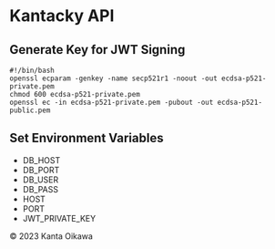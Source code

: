 # Kantacky API

## Generate Key for JWT Signing
```
#!/bin/bash
openssl ecparam -genkey -name secp521r1 -noout -out ecdsa-p521-private.pem
chmod 600 ecdsa-p521-private.pem
openssl ec -in ecdsa-p521-private.pem -pubout -out ecdsa-p521-public.pem
```

## Set Environment Variables
- DB_HOST
- DB_PORT
- DB_USER
- DB_PASS
- HOST
- PORT
- JWT_PRIVATE_KEY


&copy; 2023 Kanta Oikawa

